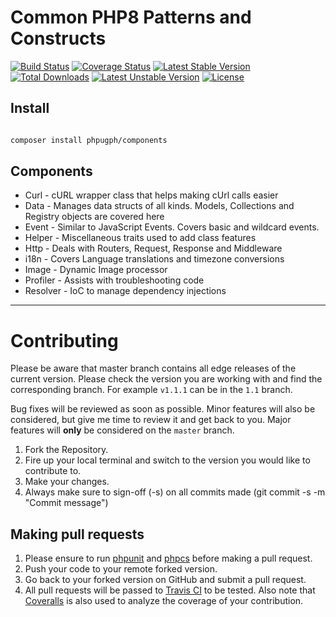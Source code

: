 # Common PHP8 Patterns and Constructs

[![Build Status](https://travis-ci.com/phpugph/components.svg?branch=main)](https://travis-ci.com/phpugph/components)
[![Coverage Status](https://coveralls.io/repos/github/phpugph/components/badge.svg?branch=main)](https://coveralls.io/github/phpugph/components?branch=main)
[![Latest Stable Version](https://poser.pugx.org/phpugph/components/v/stable)](https://packagist.org/packages/phpugph/components)
[![Total Downloads](https://poser.pugx.org/phpugph/components/downloads)](https://packagist.org/packages/phpugph/components)
[![Latest Unstable Version](https://poser.pugx.org/phpugph/components/v/unstable)](https://packagist.org/packages/phpugph/components)
[![License](https://poser.pugx.org/phpugph/components/license)](https://packagist.org/packages/phpugph/components)

## Install

```bash

composer install phpugph/components

```

## Components

 - Curl - cURL wrapper class that helps making cUrl calls easier
 - Data - Manages data structs of all kinds. Models, Collections and Registry objects are covered here
 - Event - Similar to JavaScript Events. Covers basic and wildcard events.
 - Helper - Miscellaneous traits used to add class features
 - Http - Deals with Routers, Request, Response and Middleware
 - i18n - Covers Language translations and timezone conversions
 - Image - Dynamic Image processor
 - Profiler - Assists with troubleshooting code
 - Resolver - IoC to manage dependency injections

----

<a name="contributing"></a>
# Contributing

Please be aware that master branch contains all edge releases of the current version. Please check the version you are working with and find the corresponding branch. For example `v1.1.1` can be in the `1.1` branch.

Bug fixes will be reviewed as soon as possible. Minor features will also be considered, but give me time to review it and get back to you. Major features will **only** be considered on the `master` branch.

1. Fork the Repository.
2. Fire up your local terminal and switch to the version you would like to
contribute to.
3. Make your changes.
4. Always make sure to sign-off (-s) on all commits made (git commit -s -m "Commit message")

## Making pull requests

1. Please ensure to run [phpunit](https://phpunit.de/) and
[phpcs](https://github.com/squizlabs/PHP_CodeSniffer) before making a pull request.
2. Push your code to your remote forked version.
3. Go back to your forked version on GitHub and submit a pull request.
4. All pull requests will be passed to [Travis CI](https://travis-ci.org/phpugph/components) to be tested. Also note that [Coveralls](https://coveralls.io/github/phpugph/components) is also used to analyze the coverage of your contribution.

